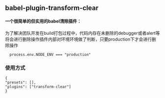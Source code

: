 
## babel-plugin-transform-clear
  #### 一个很简单的但实用的babel清除插件：
  为了解决团队开发在build打包过程中，代码内存在未删除的debugger或者alert等将会进行删除操作插件内部对环境环境做了判断，只要production下才会进行删除操作
  ```
    process.env.NODE_ENV === "production"
  ```
### 使用方式
  ```
  {
  "presets": [],
  "plugins": ["transform-clear"]
}
  ```